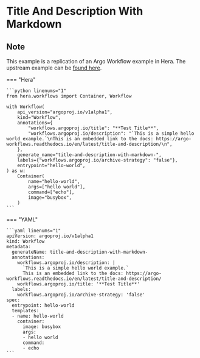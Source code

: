 # Title And Description With Markdown

## Note

This example is a replication of an Argo Workflow example in Hera.
The upstream example can be [found here](https://github.com/argoproj/argo-workflows/blob/main/examples/title-and-description-with-markdown.yaml).




=== "Hera"

    ```python linenums="1"
    from hera.workflows import Container, Workflow

    with Workflow(
        api_version="argoproj.io/v1alpha1",
        kind="Workflow",
        annotations={
            "workflows.argoproj.io/title": "**Test Title**",
            "workflows.argoproj.io/description": "`This is a simple hello world example.`\nThis is an embedded link to the docs: https://argo-workflows.readthedocs.io/en/latest/title-and-description/\n",
        },
        generate_name="title-and-description-with-markdown-",
        labels={"workflows.argoproj.io/archive-strategy": "false"},
        entrypoint="hello-world",
    ) as w:
        Container(
            name="hello-world",
            args=["hello world"],
            command=["echo"],
            image="busybox",
        )
    ```

=== "YAML"

    ```yaml linenums="1"
    apiVersion: argoproj.io/v1alpha1
    kind: Workflow
    metadata:
      generateName: title-and-description-with-markdown-
      annotations:
        workflows.argoproj.io/description: |
          `This is a simple hello world example.`
          This is an embedded link to the docs: https://argo-workflows.readthedocs.io/en/latest/title-and-description/
        workflows.argoproj.io/title: '**Test Title**'
      labels:
        workflows.argoproj.io/archive-strategy: 'false'
    spec:
      entrypoint: hello-world
      templates:
      - name: hello-world
        container:
          image: busybox
          args:
          - hello world
          command:
          - echo
    ```


